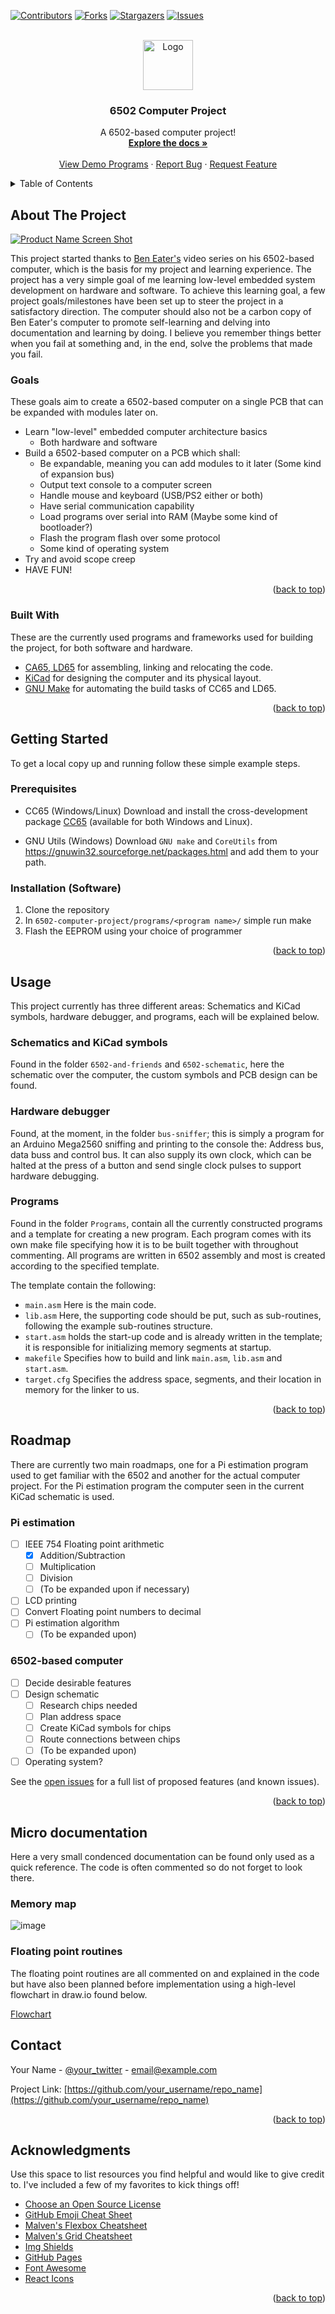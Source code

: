 <!-- Improved compatibility of back to top link: See: https://github.com/lolakkalol/6502-computer-project/pull/73 -->
<a name="readme-top"></a>
<!--
*** Thanks for checking out the Best-README-Template. If you have a suggestion
*** that would make this better, please fork the repo and create a pull request
*** or simply open an issue with the tag "enhancement".
*** Don't forget to give the project a star!
*** Thanks again! Now go create something AMAZING! :D
-->



<!-- PROJECT SHIELDS -->
<!--
*** I'm using markdown "reference style" links for readability.
*** Reference links are enclosed in brackets [ ] instead of parentheses ( ).
*** See the bottom of this document for the declaration of the reference variables
*** for contributors-url, forks-url, etc. This is an optional, concise syntax you may use.
*** https://www.markdownguide.org/basic-syntax/#reference-style-links
-->
[![Contributors][contributors-shield]][contributors-url]
[![Forks][forks-shield]][forks-url]
[![Stargazers][stars-shield]][stars-url]
[![Issues][issues-shield]][issues-url]
<!--[![MIT License][license-shield]][license-url]
[![LinkedIn][linkedin-shield]][linkedin-url]-->



<!-- PROJECT LOGO -->
<br />
<div align="center">
  <a href="https://github.com/lolakkalol/6502-computer-project">
    <img src="images/logo.png" alt="Logo" width="80" height="80">
  </a>

  <h3 align="center">6502 Computer Project</h3>

  <p align="center">
    A 6502-based computer project!
    <br />
    <a href="https://github.com/lolakkalol/6502-computer-project"><strong>Explore the docs »</strong></a>
    <br />
    <br />
    <a href="https://github.com/lolakkalol/6502-computer-project/tree/main/programs">View Demo Programs</a>
    ·
    <a href="https://github.com/lolakkalol/6502-computer-project/issues">Report Bug</a>
    ·
    <a href="https://github.com/lolakkalol/6502-computer-project/issues">Request Feature</a>
  </p>
</div>



<!-- TABLE OF CONTENTS -->
<details>
  <summary>Table of Contents</summary>
  <ol>
    <li>
      <a href="#about-the-project">About The Project</a>
      <ul>
        <li><a href="#built-with">Built With</a></li>
      </ul>
    </li>
    <li>
      <a href="#getting-started">Getting Started</a>
      <ul>
        <li><a href="#prerequisites">Prerequisites</a></li>
        <li><a href="#installation">Installation</a></li>
      </ul>
    </li>
    <li><a href="#usage">Usage</a></li>
    <li><a href="#roadmap">Roadmap</a></li>
    <li><a href="#contributing">Contributing</a></li>
    <li><a href="#license">License</a></li>
    <li><a href="#contact">Contact</a></li>
    <li><a href="#acknowledgments">Acknowledgments</a></li>
  </ol>
</details>



<!-- ABOUT THE PROJECT -->
## About The Project

[![Product Name Screen Shot][product-screenshot]](https://example.com)

This project started thanks to [Ben Eater's](https://www.youtube.com/@BenEater) video series on his 6502-based computer, which is the basis for my project and learning experience.
The project has a very simple goal of me learning low-level embedded system development on hardware and software. To achieve this learning goal, a few project goals/milestones have been set up to steer the project in a satisfactory direction.
The computer should also not be a carbon copy of Ben Eater's computer to promote self-learning and delving into documentation and learning by doing. I believe you remember things better when you fail at something and, in the end, solve the problems that made you fail.

### Goals
These goals aim to create a 6502-based computer on a single PCB that can be expanded with modules later on.
- Learn "low-level" embedded computer architecture basics
  - Both hardware and software
- Build a 6502-based computer on a PCB which shall:
  - Be expandable, meaning you can add modules to it later (Some kind of expansion bus)
  - Output text console to a computer screen
  - Handle mouse and keyboard (USB/PS2 either or both)
  - Have serial communication capability
  - Load programs over serial into RAM (Maybe some kind of bootloader?)
  - Flash the program flash over some protocol
  - Some kind of operating system
- Try and avoid scope creep
- HAVE FUN!

<p align="right">(<a href="#readme-top">back to top</a>)</p>



### Built With
These are the currently used programs and frameworks used for building the project, for both software and hardware.

- [CA65, LD65](https://cc65.github.io/) for assembling, linking and relocating the code.
- [KiCad](https://www.kicad.org/) for designing the computer and its physical layout.
- [GNU Make](https://www.gnu.org/software/make/) for automating the build tasks of CC65 and LD65.

<p align="right">(<a href="#readme-top">back to top</a>)</p>



<!-- GETTING STARTED -->
## Getting Started

To get a local copy up and running follow these simple example steps.

### Prerequisites

* CC65 (Windows/Linux)
Download and install the cross-development package [CC65](https://github.com/cc65/cc65) (available for both Windows and Linux).

* GNU Utils (Windows)
Download `GNU make` and `CoreUtils` from https://gnuwin32.sourceforge.net/packages.html and add them to your path.

### Installation (Software)

1. Clone the repository
2. In `6502-computer-project/programs/<program name>/` simple run make
3. Flash the EEPROM using your choice of programmer

<p align="right">(<a href="#readme-top">back to top</a>)</p>



<!-- USAGE EXAMPLES -->
## Usage

This project currently has three different areas: Schematics and KiCad symbols, hardware debugger, and programs, each will be explained below.

### Schematics and KiCad symbols
Found in the folder `6502-and-friends` and `6502-schematic`, here the schematic over the computer, the custom symbols and PCB design can be found.

### Hardware debugger
Found, at the moment, in the folder `bus-sniffer`; this is simply a program for an Arduino Mega2560 sniffing and printing to the console the: Address bus, data buss and control bus.
It can also supply its own clock, which can be halted at the press of a button and send single clock pulses to support hardware debugging.

### Programs
Found in the folder `Programs`, contain all the currently constructed programs and a template for creating a new program.
Each program comes with its own make file specifying how it is to be built together with throughout commenting. 
All programs are written in 6502 assembly and most is created according to the specified template.

The template contain the following:
- `main.asm` Here is the main code.
- `lib.asm` Here, the supporting code should be put, such as sub-routines, following the example sub-routines structure.
- `start.asm` holds the start-up code and is already written in the template; it is responsible for initializing memory segments at startup.
- `makefile` Specifies how to build and link `main.asm`, `lib.asm` and `start.asm`.
- `target.cfg` Specifies the address space, segments, and their location in memory for the linker to us.

<p align="right">(<a href="#readme-top">back to top</a>)</p>



<!-- ROADMAP -->
## Roadmap
There are currently two main roadmaps, one for a Pi estimation program used to get familiar with the 6502 and another for the actual computer project.
For the Pi estimation program the computer seen in the current KiCad schematic is used.

### Pi estimation
- [ ] IEEE 754 Floating point arithmetic
  - [X] Addition/Subtraction
  - [ ] Multiplication
  - [ ] Division
  - [ ] (To be expanded upon if necessary)
- [ ] LCD printing
- [ ] Convert Floating point numbers to decimal
- [ ] Pi estimation algorithm
  - [ ] (To be expanded upon)

### 6502-based computer
- [ ] Decide desirable features
- [ ] Design schematic
  - [ ] Research chips needed
  - [ ] Plan address space
  - [ ] Create KiCad symbols for chips
  - [ ] Route connections between chips
  - [ ] (To be expanded upon)
- [ ] Operating system?

See the [open issues](https://github.com/lolakkalol/6502-computer-project/issues) for a full list of proposed features (and known issues).

<p align="right">(<a href="#readme-top">back to top</a>)</p>

## Micro documentation
Here a very small condenced documentation can be found only used as a quick reference.
The code is often commented so do not forget to look there.

### Memory map
![image](https://github.com/lolakkalol/6502-computer-project/assets/23548892/c80aab7e-f1ac-4e97-982a-5b658e6c99c1)

### Floating point routines
The floating point routines are all commented on and explained in the code but have also been planned before implementation using a high-level flowchart in draw.io found below.

[Flowchart](https://drive.google.com/file/d/1zk0GJeMiMwG2__90PIV5DE1KcaoCTDiV/view?usp=sharing)

<!-- CONTRIBUTING -->
<!--## Contributing

Contributions are what make the open source community such an amazing place to learn, inspire, and create. Any contributions you make are **greatly appreciated**.

If you have a suggestion that would make this better, please fork the repo and create a pull request. You can also simply open an issue with the tag "enhancement".
Don't forget to give the project a star! Thanks again!

1. Fork the Project
2. Create your Feature Branch (`git checkout -b feature/AmazingFeature`)
3. Commit your Changes (`git commit -m 'Add some AmazingFeature'`)
4. Push to the Branch (`git push origin feature/AmazingFeature`)
5. Open a Pull Request

<p align="right">(<a href="#readme-top">back to top</a>)</p>-->



<!-- LICENSE -->
<!--## License

Distributed under the MIT License. See `LICENSE.txt` for more information.

<p align="right">(<a href="#readme-top">back to top</a>)</p>-->



<!-- CONTACT -->
## Contact

Your Name - [@your_twitter](https://twitter.com/your_username) - email@example.com

Project Link: [https://github.com/your_username/repo_name](https://github.com/your_username/repo_name)

<p align="right">(<a href="#readme-top">back to top</a>)</p>



<!-- ACKNOWLEDGMENTS -->
## Acknowledgments

Use this space to list resources you find helpful and would like to give credit to. I've included a few of my favorites to kick things off!

* [Choose an Open Source License](https://choosealicense.com)
* [GitHub Emoji Cheat Sheet](https://www.webpagefx.com/tools/emoji-cheat-sheet)
* [Malven's Flexbox Cheatsheet](https://flexbox.malven.co/)
* [Malven's Grid Cheatsheet](https://grid.malven.co/)
* [Img Shields](https://shields.io)
* [GitHub Pages](https://pages.github.com)
* [Font Awesome](https://fontawesome.com)
* [React Icons](https://react-icons.github.io/react-icons/search)

<p align="right">(<a href="#readme-top">back to top</a>)</p>



<!-- MARKDOWN LINKS & IMAGES -->
<!-- https://www.markdownguide.org/basic-syntax/#reference-style-links -->
[contributors-shield]: https://img.shields.io/github/contributors/othneildrew/Best-README-Template.svg?style=for-the-badge
[contributors-url]: https://github.com/lolakkalol/6502-computer-project/graphs/contributors
[forks-shield]: https://img.shields.io/github/forks/othneildrew/Best-README-Template.svg?style=for-the-badge
[forks-url]: https://github.com/lolakkalol/6502-computer-project/network/members
[stars-shield]: https://img.shields.io/github/stars/othneildrew/Best-README-Template.svg?style=for-the-badge
[stars-url]: https://github.com/lolakkalol/6502-computer-project/stargazers
[issues-shield]: https://img.shields.io/github/issues/othneildrew/Best-README-Template.svg?style=for-the-badge
[issues-url]: https://github.com/lolakkalol/6502-computer-project/issues
[license-shield]: https://img.shields.io/github/license/othneildrew/Best-README-Template.svg?style=for-the-badge
[license-url]: https://github.com/lolakkalol/6502-computer-project/blob/master/LICENSE.txt
[linkedin-shield]: https://img.shields.io/badge/-LinkedIn-black.svg?style=for-the-badge&logo=linkedin&colorB=555
[linkedin-url]: https://linkedin.com/in/othneildrew
[product-screenshot]: images/screenshot.png
